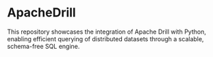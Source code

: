 # ApacheDrill
This repository showcases the integration of Apache Drill with Python, enabling efficient querying of distributed datasets through a scalable, schema-free SQL engine. 
